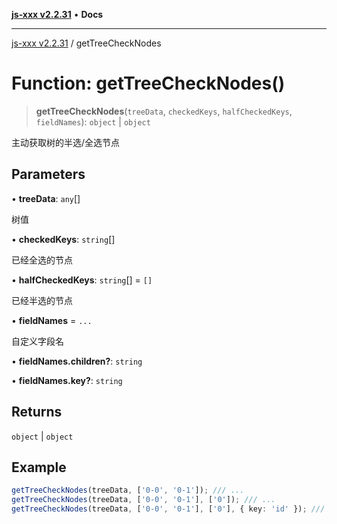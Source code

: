 [**js-xxx v2.2.31**](../README.md) • **Docs**

***

[js-xxx v2.2.31](../README.md) / getTreeCheckNodes

# Function: getTreeCheckNodes()

> **getTreeCheckNodes**(`treeData`, `checkedKeys`, `halfCheckedKeys`, `fieldNames`): `object` \| `object`

主动获取树的半选/全选节点

## Parameters

• **treeData**: `any`[]

树值

• **checkedKeys**: `string`[]

已经全选的节点

• **halfCheckedKeys**: `string`[] = `[]`

已经半选的节点

• **fieldNames** = `...`

自定义字段名

• **fieldNames.children?**: `string`

• **fieldNames.key?**: `string`

## Returns

`object` \| `object`

## Example

```ts
getTreeCheckNodes(treeData, ['0-0', '0-1']); /// ...
getTreeCheckNodes(treeData, ['0-0', '0-1'], ['0']); /// ...
getTreeCheckNodes(treeData, ['0-0', '0-1'], ['0'], { key: 'id' }); /// 使用 id 作为唯一标识
```
